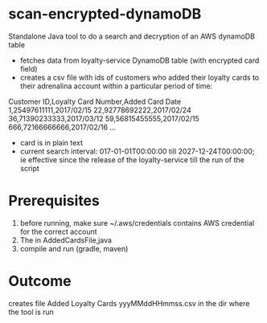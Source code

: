 # scan-encrypted-dynamoDB
Standalone Java tool to do a search and decryption of an AWS dynamoDB table

* fetches data from loyalty-service DynamoDB table (with encrypted card field)
* creates a csv file with ids of customers who added their loyalty cards to their adrenalina account within a particular period of time:

Customer ID,Loyalty Card Number,Added Card Date
1,25497611111,2017/02/15
22,92778692222,2017/02/24
36,71390233333,2017/03/12
59,56815455555,2017/02/15
666,72166666666,2017/02/16
...

* card is in plain text
* current search interval: 017-01-01T00:00:00 till 2027-12-24T00:00:00; ie effective since the release of the loyalty-service till the run of the script

Prerequisites
=============
1) before running, make sure ~/.aws/credentials contains AWS credential for the correct account
2) The in AddedCardsFile,java
3) compile and run (gradle, maven) 

Outcome
=======

creates file    Added Loyalty Cards yyyMMddHHmmss.csv in the dir where the tool is run

